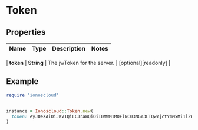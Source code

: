 # Token

## Properties

| Name | Type | Description | Notes |
| ---- | ---- | ----------- | ----- |

| **token** | **String** | The jwToken for the server. | [optional][readonly] |

## Example

```ruby
require 'ionoscloud'


instance = Ionoscloud::Token.new(
  token: eyJ0eXAiOiJKV1QiLCJraWQiOiI0MWM1MDFlNC03NGY3LTQwYjctYmMxMi1lZWIzMTAzNThlZDkiLCJhbGciOiJSUzI1NiJ9.eyJpc3MiOiJpb25vc2Nsb3VkIiwiaWF0IjoxNjAyNDg5NTkzMDcxLCJzZXJ2ZXIiOnsidXVpZCI6IjMwNGEwZGVlLWE3OTgtNDNhNi04MzIyLTk3M2NiYzc3Yjg4ZCIsIm5hbWUiOiJTZXJ2ZXIifX0.TND9kJd8GXM39XP5PMH_LnF_99al4MEkI_eoEowPvPztirgM50aZEdg6SuLYQzg-R7vrA7hEFaK4NJb2BUUsIZYVMhjl1QmKUE5TnP0Q2zYnIfNQNZFDu2rKrOydPCkPQwlMVvvZLeBSz7lrKYujF-qZ_yY_6SHlFtt-rg6IznRtup8AFziXtl-9cEsWU92_GCTd5LiriQrsnFAiGRbb0p2_6OYAQAH9FeWu4cxrbSwUmeR7Q4klJyZqFd0fv6UTFBtpSiyci7rsB142MXyLcqM4PrBkgd9P5OFbJYf5lbsb9pW04wLSl9rqoWGgZvWsqpuzosUkQRZt_O5yuYmT9w
)
```

